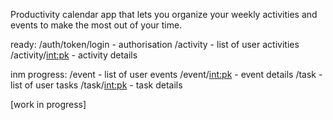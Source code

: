 Productivity calendar app that lets you organize your weekly activities and events to make the most out of your time.

ready:
/auth/token/login - authorisation
/activity - list of user activities
/activity/<int:pk> - activity details

inm progress:
/event - list of user events
/event/<int:pk> - event details
/task - list of user tasks
/task/<int:pk> - task details

[work in progress]